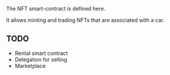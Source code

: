 The NFT smart-contract is defined here.

It allows minting and trading NFTs that are associated with a car.

## TODO

- Rental smart contract
- Delegation for selling
- Marketplace
